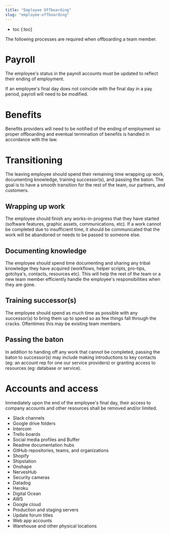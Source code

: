 ```yaml
---
title: "Employee Offboarding"
slug: "employee-offboarding"
---
```


* toc
{:toc}

The following processes are required when offboarding a team member.

# Payroll
The employee's status in the payroll accounts must be updated to reflect their ending of employment.

If an employee's final day does not coincide with the final day in a pay period, payroll will need to be modified.

# Benefits
Benefits providers will need to be notified of the ending of employment so proper offboarding and eventual termination of benefits is handled in accordance with the law.

# Transitioning
The leaving employee should spend their remaining time wrapping up work, documenting knowledge, training successor(s), and passing the baton. The goal is to have a smooth transition for the rest of the team, our partners, and customers.

## Wrapping up work
The employee should finish any works-in-progress that they have started (software features, graphic assets, communications, etc). If a work cannot be completed due to insufficient time, it should be communicated that the work will be abandoned or needs to be passed to someone else.

## Documenting knowledge
The employee should spend time documenting and sharing any tribal knowledge they have acquired (workflows, helper scripts, pro-tips, gotchya's, contacts, resources etc). This will help the rest of the team or a new team member efficiently handle the employee's responsibilities when they are gone.

## Training successor(s)
The employee should spend as much time as possible with any successor(s) to bring them up to speed so as few things fall through the cracks. Oftentimes this may be existing team members.

## Passing the baton
In addition to handing off any work that cannot be completed, passing the baton to successor(s) may include making introductions to key contacts (eg: an account rep for one our service providers) or granting access to resources (eg: database or service).

# Accounts and access
Immediately upon the end of the employee's final day, their access to company accounts and other resources shall be removed and/or limited.
  * Slack channels
  * Google drive folders
  * Intercom
  * Trello boards
  * Social media profiles and Buffer
  * Readme documentation hubs
  * GitHub repositories, teams, and organizations
  * Shopify
  * Shipstation
  * Onshape
  * NervesHub
  * Security cameras
  * Datadog
  * Heroku
  * Digital Ocean
  * AWS
  * Google cloud
  * Production and staging servers
  * Update forum titles
  * Web app accounts
  * Warehouse and other physical locations


